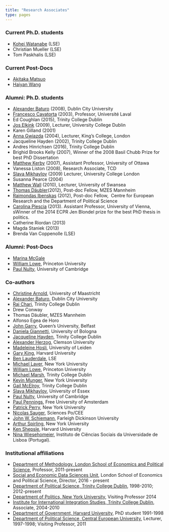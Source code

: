 ```yaml
---
title: "Research Associates"
type: pages
---
```


### Current Ph.D. students

*   [Kohei Watanabe](http://koheiw.net/) (LSE)
*   Christian Mueller (LSE)
*   Tom Paskhalis (LSE)

### Current Post-Docs

*   [Akitaka Matsuo](http://amatsuo.net)
*   [Haiyan Wang](https://github.com/HaiyanLW)

### Alumni: Ph.D. students

*   [Alexander Baturo](http://www.dcu.ie/info/staff_member.php?id_no=3186 "Alexander Baturo") (2008), Dublin City University
*   [Francesco Cavatorta](https://www.pol.ulaval.ca/?pid=1555) (2003), Professor, Université Laval
*   Ed Coughlan (2015), Trinity College Dublin
*   [Jos Elkink](http://www.ucd.ie/research/people/politicsintrelations/drjoselkink/) (2009), Lecturer, University College Dublin
*   Karen Gilland (2001)
*   [Anna Gwiazda](https://www.kcl.ac.uk/sspp/departments/politicaleconomy/people/academic/gwiazda.aspx) (2004), Lecturer, King’s College, London
*   Jacqueline Hayden (2002), Trinity College Dublin
*   Andres Hinrichsen (2016), Trinity College Dublin
*   Brighid Brooks Kelly (2007), Winner of the 2008 Basil Chubb Prize for best PhD Dissertation
*   [Matthew Kerby](http://politicsir.cass.anu.edu.au/people/profile/dr-matthew-kerby) (2007), Assistant Professor, University of Ottawa
*   Vanessa Liston (2008), Research Associate, TCD
*   [Slava Mikhaylov](http://www.smikhaylov.net/) (2009) Lecturer, University College London
*   Susanna Pearce (2004)
*   [Matthew Wall](http://www.swan.ac.uk/staff/academic/artshumanities/pcs/wallm/ "Matthew Wall") (2010), Lecturer, University of Swansea
*   [Thomas Däubler](http://www.mzes.uni-mannheim.de/d7/en/profiles/thomas-daubler "Thomas Däubler")(2012), Post-doc Fellow, MZES Mannheim
*   [Raimondas Ibenskas](http://www.southampton.ac.uk/politics/about/staff/ri1d15.page) (2012), Post-doc Fellow,  Centre for European Research and the Department of Political Science
*   [Carolina Plescia](https://carolinaplescia.wordpress.com/) (2013). Assistant Professor, University of Vienna, sWinner of the 2014 ECPR Jen Blondel prize for the best PhD thesis in politics.
*   Catherine Riordan (2013)
*   Magda Staniek (2013)
*   Brenda Van Coppenolle (LSE)

### Alumni: Post-Docs

*   [Marina McGale](mailto:elagcmm@gmail.com "Marina McGale")
*   [William Lowe](http://conjugateprior.org), Princeton University
*   [Paul Nulty](http://www.crassh.cam.ac.uk/people/profile/dr3), University of Cambridge

### Co-authors

*   [Christine Arnold](https://www.maastrichtuniversity.nl/c.arnold), University of Maastricht
*   [Alexander Baturo](http://www.dcu.ie/info/staff_member.php?id_no=3186 "Alexander Baturo"), Dublin City University
*   [Raj Chari](https://www.tcd.ie/Political_Science/staff/charir), Trinity College Dublin
*   Drew Conway
*   Thomas Däubler, MZES Mannheim
*   Alfonso Egea de Horo
*   [John Garry](http://www.qub.ac.uk/research-centres/CentreforIrishPolitics/Staff/DrJohnGarry/), Queen’s University, Belfast
*   [Daniela Giannetti](https://www.unibo.it/sitoweb/daniela.giannetti/en), University of Bologna
*   [Jacqueline Hayden](http://www.tcd.ie/Political_Science/staff/jacqueline_hayden.php), Trinity College Dublin
*   [Alexander Herzog](http://alexherzog.net/), Clemson University
*   [Madeleine Hosli](https://www.universiteitleiden.nl/en/staffmembers/madeleine-hosli#tab-1), University of Leiden
*   [Gary King](http://gking.harvard.edu "Gary King"), Harvard University
*   [Ben Lauderdale](http://www.benjaminlauderdale.net/), LSE
*   [Michael Laver](http://politics.as.nyu.edu/object/MichaelLaver.html "Michael Laver"), New York University
*   [William Lowe](http://conjugateprior.org), Princeton University
*   [Michael Marsh](https://www.tcd.ie/Political_Science/staff/michael_marsh/), Trinity College Dublin
*   [Kevin Munger](http://www.kevinmunger.com), New York University
*   [Gail McElroy](https://www.tcd.ie/Political_Science/staff/mcelroy), Trinity College Dublin
*   [Slava Mikhaylov](http://www.smikhaylov.net/), University of Essex
*   [Paul Nulty](http://www.crassh.cam.ac.uk/people/profile/dr3), University of Cambridge
*   [Paul Pennings](http://home.fsw.vu.nl/pjm.pennings/ "Paul Pennings"), Free University of Amsterdam
*   [Patrick Perry](http://ptrckprry.com), New York University
*   [Nicolas Sauger](http://www.sciencespo.fr/liepp/en/users/nicolassauger), Sciences Po/CEE
*   [John W. Schiemann](http://view.fdu.edu/default.aspx?id=6308 "John W. Schiemann"), Farleigh Dickinson University
*   [Arthur Spirling](http://www.nyu.edu/projects/spirling/), New York University
*   [Ken Shepsle](https://scholar.harvard.edu/kshepsle/home), Harvard University
*   [Nina Wiesehomeier](http://ninaw.webfactional.com/), Instituto de Ciências Sociais da Universidade de Lisboa (Portugal).

### Institutional affiliations

*   [Department of Methodology, London School of Economics and Political Science](http://www.lse.ac.uk/methodology/), Professor, 2011-present
*   [Social and Economic Data Sciences Unit](http://lse.ac.uk/seds/), London School of Economics and Political Science, Director, 2016 - present
*   [Department of Political Science, Trinity College Dublin](http://www.politics.tcd.ie/ "Trinity College Dublin Political Science"), 1998-2010; 2012-present
*   [Department of Politics, New York University](http://politics.as.nyu.edu/page/home), Visiting Professor 2014
*   [Institute for International Integration Studies, Trinity College Dublin](http://www.tcd.ie/iiis/ "IIIS, Trinity College"), Associate, 2004-2010
*   [Department of Government, Harvard University](http://www.gov.harvard.edu/ "Dept. of Government, Harvard U."), PhD student 1991-1998
*   [Department of Political Science, Central European University](http://web.ceu.hu/polsci/ "CEU Dept. of Political Science"), Lecturer, 1997-1998; Visiting Professor, 2011
